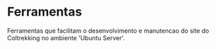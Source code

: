 # Ferramentas
Ferramentas que facilitam o desenvolvimento e manutencao do site do Coltrekking no ambiente 'Ubuntu Server'.
